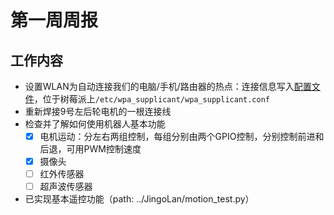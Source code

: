# 第一周周报

## 工作内容

* 设置WLAN为自动连接我们的电脑/手机/路由器的热点：连接信息写入[配置文件](../wpa_supplicant.conf)，位于树莓派上`/etc/wpa_supplicant/wpa_supplicant.conf`
* 重新焊接9号左后轮电机的一根连接线
* 检查并了解如何使用机器人基本功能
  * [x] 电机运动：分左右两组控制，每组分别由两个GPIO控制，分别控制前进和后退，可用PWM控制速度
  * [x] 摄像头
  * [ ] 红外传感器
  * [ ] 超声波传感器
* 已实现基本遥控功能（path: ../JingoLan/motion_test.py）
